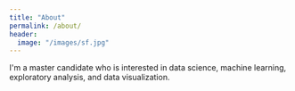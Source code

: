 ```yaml
---
title: "About"
permalink: /about/
header:
  image: "/images/sf.jpg"
---
```


I'm a master candidate who is interested in data science, machine learning, exploratory analysis, and data visualization.
